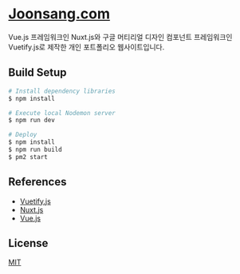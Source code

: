 # [Joonsang.com](http://joonsang.com)
Vue.js 프레임워크인 Nuxt.js와 구글 머티리얼 디자인 컴포넌트 프레임워크인 Vuetify.js로 제작한 개인 포트폴리오 웹사이트입니다.

## Build Setup
``` bash
# Install dependency libraries
$ npm install

# Execute local Nodemon server
$ npm run dev

# Deploy
$ npm install
$ npm run build
$ pm2 start
```

## References
* [Vuetify.js](https://vuetifyjs.com)
* [Nuxt.js](https://nuxtjs.org)
* [Vue.js](https://vuejs.org)

## License
[MIT](https://github.com/debugrammer/joonsang-web-interface/blob/master/LICENSE)
